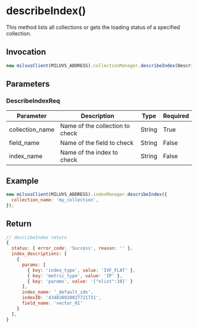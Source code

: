 # describeIndex()
This method lists all collections or gets the loading status of a specified collection.

## Invocation 
```javascript
new milvusClient(MILUVS_ADDRESS).collectionManager.describeIndex(DescribeIndexReq);
```

## Parameters
### DescribeIndexReq
| Parameter       | Description     | Type   | Required |
| --------------- | --------------- | ------ | -------- |
| collection_name | Name of the collection to check | String | True     |
| field_name      | Name of the field to check      | String | False    |
| index_name      | Name of the index to check     | String | False    |

## Example
```javascript
new milvusClient(MILUVS_ADDRESS).indexManager.describeIndex({
  collection_name: 'my_collection',
});
```

## Return
```javascript
// describeIndex return
{
  status: { error_code: 'Success', reason: '' },
  index_descriptions: [
    {
      params: [
        { key: 'index_type', value: 'IVF_FLAT' },
        { key: 'metric_type', value: 'IP' },
        { key: 'params', value: '{"nlist":10}' }
      ],
      index_name: '_default_idx',
      indexID: '434828928027721731',
      field_name: 'vector_01'
    }
  ],
}
```
